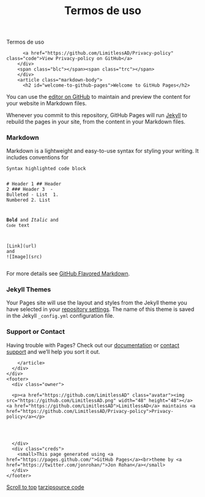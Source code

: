 <html>
<head>
  <meta charset="utf-8">
  <meta http-equiv="X-UA-Compatible" content="IE=edge,chrome=1">

  <link rel="stylesheet" href="/Privacy-policy/assets/css/style.css?v=070cffc74e000239f5265af43b4d031d1347325f">
  <script type="text/javascript" src="https://ajax.googleapis.com/ajax/libs/jquery/1.7.1/jquery.min.js"></script>
  <script type="text/javascript" src="/Privacy-policy/assets/js/script.js"></script>

  <title>Termos de uso</title>
  <meta name="description" content="Privacy-policy">

  <meta name="viewport" content="width=device-width,initial-scale=1">

</head>

<body>

  <div class="wrapper">
    <header>
      <h1 class="title">Termos de uso</h1>
    </header>
    <div id="container">
      <p class="tagline">Termos de uso</p>
      <div id="main" role="main">
        <div class="download-bar">
        <div class="inner">
          
          <a href="https://github.com/LimitlessAD/Privacy-policy" class="code">View Privacy-policy on GitHub</a>
        </div>
        <span class="blc"></span><span class="trc"></span>
        </div>
        <article class="markdown-body">
          <h2 id="welcome-to-github-pages">Welcome to GitHub Pages</h2>

<p>You can use the <a href="https://github.com/LimitlessAD/Privacy-policy/edit/master/index.md">editor on GitHub</a> to maintain and preview the content for your website in Markdown files.</p>

<p>Whenever you commit to this repository, GitHub Pages will run <a href="https://jekyllrb.com/">Jekyll</a> to rebuild the pages in your site, from the content in your Markdown files.</p>

<h3 id="markdown">Markdown</h3>

<p>Markdown is a lightweight and easy-to-use syntax for styling your writing. It includes conventions for</p>

<div class="language-markdown highlighter-rouge"><pre class="highlight"><code>Syntax highlighted code block

<span class="gh"># Header 1</span>
<span class="gu">## Header 2</span>
<span class="gu">### Header 3</span>
<span class="p">
-</span> Bulleted
<span class="p">-</span> List
<span class="p">
1.</span> Numbered
<span class="p">2.</span> List

<span class="gs">**Bold**</span> and _Italic_ and <span class="sb">`Code`</span> text

<span class="p">[</span><span class="nv">Link</span><span class="p">](</span><span class="sx">url</span><span class="p">)</span> and !<span class="p">[</span><span class="nv">Image</span><span class="p">](</span><span class="sx">src</span><span class="p">)</span>
</code></pre>
</div>

<p>For more details see <a href="https://guides.github.com/features/mastering-markdown/">GitHub Flavored Markdown</a>.</p>

<h3 id="jekyll-themes">Jekyll Themes</h3>

<p>Your Pages site will use the layout and styles from the Jekyll theme you have selected in your <a href="https://github.com/LimitlessAD/Privacy-policy/settings">repository settings</a>. The name of this theme is saved in the Jekyll <code class="highlighter-rouge">_config.yml</code> configuration file.</p>

<h3 id="support-or-contact">Support or Contact</h3>

<p>Having trouble with Pages? Check out our <a href="https://help.github.com/categories/github-pages-basics/">documentation</a> or <a href="https://github.com/contact">contact support</a> and we’ll help you sort it out.</p>

        </article>
      </div>
    </div>
    <footer>
      <div class="owner">
      
      <p><a href="https://github.com/LimitlessAD" class="avatar"><img src="https://github.com/LimitlessAD.png" width="48" height="48"></a> <a href="https://github.com/LimitlessAD">LimitlessAD</a> maintains <a href="https://github.com/LimitlessAD/Privacy-policy">Privacy-policy</a></p>
      

       

      </div>
      <div class="creds">
        <small>This page generated using <a href="https://pages.github.com/">GitHub Pages</a><br>theme by <a href="https://twitter.com/jonrohan/">Jon Rohan</a></small>
      </div>
    </footer>
  </div>
  <div class="current-section">
    <a href="#top">Scroll to top</a>
    <a href="https://github.com/LimitlessAD/Privacy-policy/tarball/master" class="tar">tar</a><a href="https://github.com/LimitlessAD/Privacy-policy/zipball/master" class="zip">zip</a><a href="" class="code">source code</a>
    <p class="name"></p>
  </div>

  
</body>
</html>
